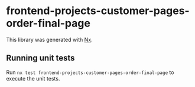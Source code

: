 # frontend-projects-customer-pages-order-final-page

This library was generated with [Nx](https://nx.dev).

## Running unit tests

Run `nx test frontend-projects-customer-pages-order-final-page` to execute the unit tests.
